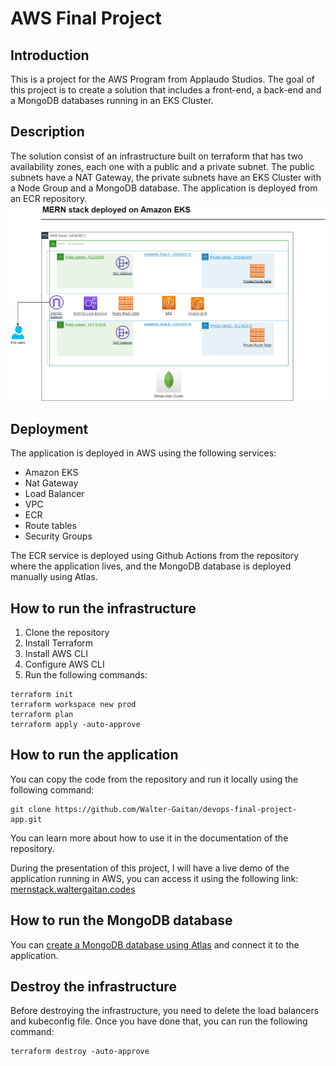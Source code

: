 # AWS Final Project

## Introduction

This is a project for the AWS Program from Applaudo Studios.
The goal of this project is to create a solution that includes a front-end, a back-end and a MongoDB databases running in an EKS Cluster.

## Description

The solution consist of an infrastructure built on terraform that has two availability zones, each one with a public and a private subnet. The public subnets have a NAT Gateway, the private subnets have an EKS Cluster with a Node Group and a MongoDB database. The application is deployed from an ECR repository.
![diagram](diagram.png)

## Deployment

The application is deployed in AWS using the following services:

- Amazon EKS
- Nat Gateway
- Load Balancer
- VPC
- ECR
- Route tables
- Security Groups

The ECR service is deployed using Github Actions from the repository where the application lives, and the MongoDB database is deployed manually using Atlas.

## How to run the infrastructure

1. Clone the repository
2. Install Terraform
3. Install AWS CLI
4. Configure AWS CLI
5. Run the following commands:

```
terraform init
terraform workspace new prod
terraform plan
terraform apply -auto-approve
```

## How to run the application

You can copy the code from the repository and run it locally using the following command:

```
git clone https://github.com/Walter-Gaitan/devops-final-project-app.git
```

You can learn more about how to use it in the documentation of the repository.

During the presentation of this project, I will have a live demo of the application running in AWS, you can access it using the following link: [mernstack.waltergaitan.codes](http://mernstack.waltergaitan.codes/)

## How to run the MongoDB database

You can [create a MongoDB database using Atlas](https://www.mongodb.com/basics/create-database) and connect it to the application.

## Destroy the infrastructure

Before destroying the infrastructure, you need to delete the load balancers and kubeconfig file. Once you have done that, you can run the following command:

```
terraform destroy -auto-approve
```
